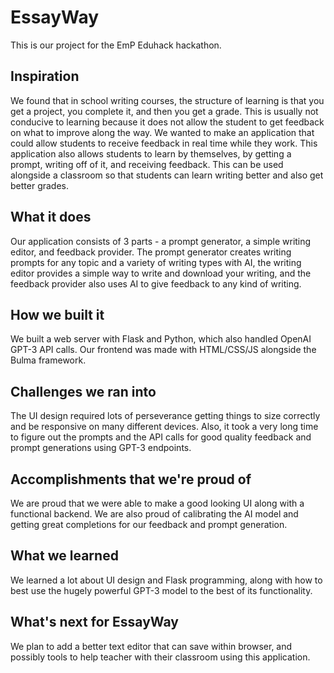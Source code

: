 # EssayWay


This is our project for the EmP Eduhack hackathon.
## Inspiration

We found that in school writing courses, the structure of learning is that you get a project, you complete it, and then you get a grade. This is usually not conducive to learning because it does not allow the student to get feedback on what to improve along the way. We wanted to make an application that could allow students to receive feedback in real time while they work. This application also allows students to learn by themselves, by getting a prompt, writing off of it, and receiving feedback. This can be used alongside a classroom so that students can learn writing better and also get better grades.


## What it does

Our application consists of 3 parts - a prompt generator, a simple writing editor, and feedback provider. The prompt generator creates writing prompts for any topic and a variety of writing types with AI, the writing editor provides a simple way to write and download your writing, and the feedback provider also uses AI to give feedback to any kind of writing.

## How we built it

We built a web server with Flask and Python, which also handled OpenAI GPT-3 API calls. Our frontend was made with HTML/CSS/JS alongside the Bulma framework.

## Challenges we ran into

The UI design required lots of perseverance getting things to size correctly and be responsive on many different devices. Also, it took a very long time to figure out the prompts and the API calls for good quality feedback and prompt generations using GPT-3 endpoints.

## Accomplishments that we're proud of

We are proud that we were able to make a good looking UI along with a functional backend. We are also proud of calibrating the AI model and getting great completions for our feedback and prompt generation.

## What we learned

We learned a lot about UI design and Flask programming, along with how to best use the hugely powerful GPT-3 model to the best of its functionality.

## What's next for EssayWay

We plan to add a better text editor that can save within browser, and possibly tools to help teacher with their classroom using this application.
